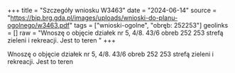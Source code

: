 +++
title = "Szczegóły wniosku W3463"
date = "2024-06-14"
source = "https://bip.brg.gda.pl/images/uploads/wnioski-do-planu-ogolnego/w3463.pdf"
tags = ["wnioski-ogolne", "obręb: 252253"]
geolinks = []
raw = "Wnoszę o objęcie działek nr 5, 4/8. 43/6 obreb 252 253 strefą zieleni i rekreacji. Jest to teren "
+++

Wnoszę o objęcie działek nr 5, 4/8. 43/6 obreb 252 253 strefą zieleni i rekreacji. Jest to teren



